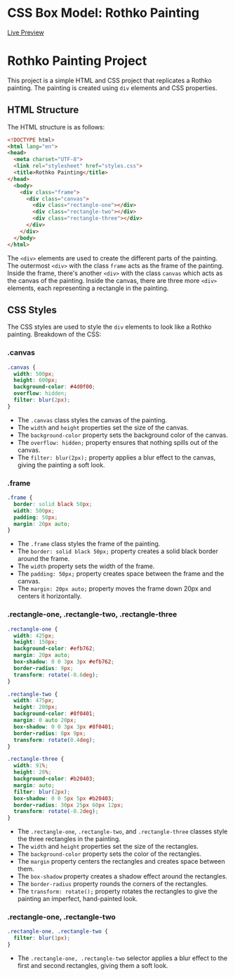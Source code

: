 # CSS Box Model: Rothko Painting

[Live Preview](https://raw.githack.com/codem1ner/free-code-camp/main/responsive-web-design/box-model-rothko-painting/index.html)

# Rothko Painting Project

This project is a simple HTML and CSS project that replicates a Rothko painting. The painting is created using `div` elements and CSS properties.

## HTML Structure

The HTML structure is as follows:

```html
<!DOCTYPE html>
<html lang="en">
<head>
  <meta charset="UTF-8">
  <link rel="stylesheet" href="styles.css">
  <title>Rothko Painting</title>
</head>
  <body>
    <div class="frame">
      <div class="canvas">
        <div class="rectangle-one"></div> 
        <div class="rectangle-two"></div>
        <div class="rectangle-three"></div>
      </div>
    </div>
  </body>
</html>
```

The `<div>` elements are used to create the different parts of the painting. The outermost `<div>` with the class `frame` acts as the frame of the painting. Inside the frame, there's another `<div>` with the class `canvas` which acts as the canvas of the painting. Inside the canvas, there are three more `<div>` elements, each representing a rectangle in the painting.

## CSS Styles

The CSS styles are used to style the `div` elements to look like a Rothko painting. Breakdown of the CSS:

### .canvas

```css
.canvas {
  width: 500px;
  height: 600px;
  background-color: #4d0f00;
  overflow: hidden;
  filter: blur(2px);
}
```

- The `.canvas` class styles the canvas of the painting. 
- The `width` and `height` properties set the size of the canvas. 
- The `background-color` property sets the background color of the canvas. 
- The `overflow: hidden;` property ensures that nothing spills out of the canvas. 
- The `filter: blur(2px);` property applies a blur effect to the canvas, giving the painting a soft look.

### .frame

```css
.frame {
  border: solid black 50px;
  width: 500px;
  padding: 50px;
  margin: 20px auto;
}
```

- The `.frame` class styles the frame of the painting. 
- The `border: solid black 50px;` property creates a solid black border around the frame. 
- The `width` property sets the width of the frame. 
- The `padding: 50px;` property creates space between the frame and the canvas. 
- The `margin: 20px auto;` property moves the frame down 20px and centers it horizontally.

### .rectangle-one, .rectangle-two, .rectangle-three

```css
.rectangle-one {
  width: 425px;
  height: 150px;
  background-color: #efb762;
  margin: 20px auto;
  box-shadow: 0 0 3px 3px #efb762;
  border-radius: 9px;
  transform: rotate(-0.6deg);
}

.rectangle-two {
  width: 475px;
  height: 200px;
  background-color: #8f0401;
  margin: 0 auto 20px;
  box-shadow: 0 0 3px 3px #8f0401;
  border-radius: 8px 9px;
  transform: rotate(0.4deg);
}

.rectangle-three {
  width: 91%;
  height: 28%;
  background-color: #b20403;
  margin: auto;
  filter: blur(2px);
  box-shadow: 0 0 5px 5px #b20403;
  border-radius: 30px 25px 60px 12px;
  transform: rotate(-0.2deg);
}
```

- The `.rectangle-one`, `.rectangle-two`, and `.rectangle-three` classes style the three rectangles in the painting.
- The `width` and `height` properties set the size of the rectangles.
- The `background-color` property sets the color of the rectangles.
- The `margin` property centers the rectangles and creates space between them.
- The `box-shadow` property creates a shadow effect around the rectangles.
- The `border-radius` property rounds the corners of the rectangles.
- The `transform: rotate();` property rotates the rectangles to give the painting an imperfect, hand-painted look.

### .rectangle-one, .rectangle-two

```css
.rectangle-one, .rectangle-two {
  filter: blur(1px);
}
```

- The `.rectangle-one, .rectangle-two` selector applies a blur effect to the first and second rectangles, giving them a soft look.
